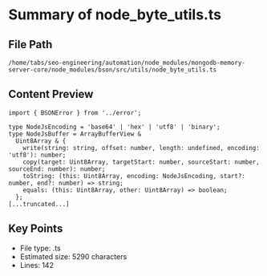 # Summary of node_byte_utils.ts
  
## File Path
`/home/tabs/seo-engineering/automation/node_modules/mongodb-memory-server-core/node_modules/bson/src/utils/node_byte_utils.ts`

## Content Preview
```
import { BSONError } from '../error';

type NodeJsEncoding = 'base64' | 'hex' | 'utf8' | 'binary';
type NodeJsBuffer = ArrayBufferView &
  Uint8Array & {
    write(string: string, offset: number, length: undefined, encoding: 'utf8'): number;
    copy(target: Uint8Array, targetStart: number, sourceStart: number, sourceEnd: number): number;
    toString: (this: Uint8Array, encoding: NodeJsEncoding, start?: number, end?: number) => string;
    equals: (this: Uint8Array, other: Uint8Array) => boolean;
  };
[...truncated...]
```

## Key Points
- File type: .ts
- Estimated size: 5290 characters
- Lines: 142
